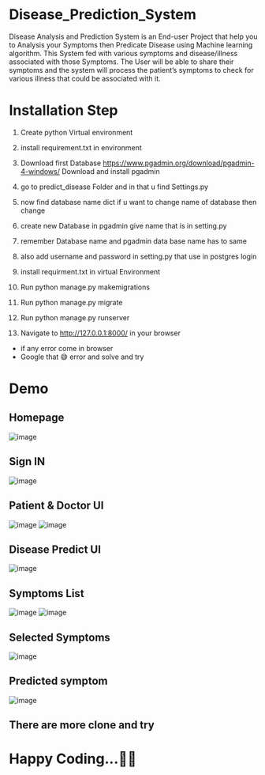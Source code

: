 # Disease_Prediction_System
Disease Analysis and Prediction System is an End-user Project that help you to Analysis your Symptoms then Predicate Disease using Machine learning algorithm. This System fed with various symptoms and disease/illness associated with those Symptoms. The User will be able to share their symptoms and the system will process the patient’s symptoms to check for various illness that could be associated with it.

# Installation Step
1) Create python Virtual environment
2) install requirement.txt in environment
3) Download first Database 
        https://www.pgadmin.org/download/pgadmin-4-windows/
        Download and install pgadmin

4) go to predict_disease Folder and in that u find Settings.py
5) now find database name dict if u want to change name of database then change 
6) create new Database in pgadmin give name that is in setting.py

7) remember Database name and pgadmin data base name has to same
8) also add username and password in setting.py that use in postgres login

9) install requirment.txt in virtual Environment

10) Run python manage.py makemigrations
11) Run python manage.py migrate

12) Run python manage.py runserver
13) Navigate to http://127.0.0.1:8000/ in your browser

- if any error come in browser 
- Google that 😅 error and solve and try 


# Demo
## Homepage
![image](https://user-images.githubusercontent.com/76033628/178118477-61d1cb9b-766a-43d6-b087-7b968c184319.png)

## Sign IN
![image](https://user-images.githubusercontent.com/76033628/178118486-53db93ae-238c-4dc0-b25d-fdf066369ceb.png)

## Patient & Doctor UI
![image](https://user-images.githubusercontent.com/76033628/178118504-8e21ed23-7e31-47c2-bf16-3aa0f698dbc1.png)
![image](https://user-images.githubusercontent.com/76033628/178118508-dd2397fd-85f7-4ad2-aa5f-4506cfd11f71.png)

## Disease Predict UI
![image](https://user-images.githubusercontent.com/76033628/178118535-1dc183de-af1e-4056-9824-a9266e6f7dc2.png)

## Symptoms List
![image](https://user-images.githubusercontent.com/76033628/178118563-10e859fc-7fda-4216-ae22-f56bf8b96925.png)
![image](https://user-images.githubusercontent.com/76033628/178118568-236a6cfe-0cfb-4b84-bde7-fc85909fe6a5.png)

##  Selected Symptoms
![image](https://user-images.githubusercontent.com/76033628/178118589-282b3e61-b37b-4ad9-925b-eb2afd596344.png)

##  Predicted symptom
![image](https://user-images.githubusercontent.com/76033628/178118599-e86bdca6-2475-4f63-b579-f99787958453.png)


## There are more clone and try


# Happy Coding...👨‍💻







